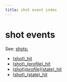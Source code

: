 ```yaml
---
title: shot event index
---
```


# shot events


See: [shots:](../config/shots.md)

* [(shot)_hit](shot_hit.md)
* [(shot)_(profile)_hit](shot_profile_hit.md)
* [(shot)_(profile)_(state)_hit](shot_profile_state_hit.md)
* [(shot)_(state)_hit](shot_state_hit.md)
